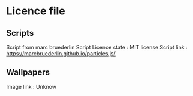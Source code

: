 # Licence file
## Scripts
Script from marc bruederlin
Script Licence state : MIT license
Script link : https://marcbruederlin.github.io/particles.js/
## Wallpapers
Image link : Unknow
